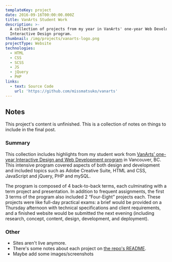 ```yaml
---
templateKey: project
date: 2016-09-16T00:00:00.000Z
title: VanArts Student Work
description: >-
  A collection of projects from my year in VanArts' one-year Web Development and
  Interactive Design program.
thumbnail: /img/projects/vanarts-logo.png
projectType: Website
technologies:
  - HTML
  - CSS
  - SCSS
  - JS
  - jQuery
  - PHP
links:
  - text: Source Code
    url: 'https://github.com/missmatsuko/vanarts'
---
```


## Notes
This project's content is unfinished. This is a collection of notes on things to include in the final post.

### Summary
This collection includes highlights from my student work from [VanArts’ one-year Interactive Design and Web Development program](https://www.vanarts.com/programs/web-development-interactive-design/) in Vancouver, BC. This intensive program covered aspects of both design and development and included topics such as Adobe Creative Suite, HTML and CSS, JavaScript and jQuery, PHP and mySQL.

The program is composed of 4 back-to-back terms, each culminating with a term project and presentation. In addition to frequent assignments, the first 3 terms of the program also included 2 “Four-Eight” projects each. These projects were like full-day practical exams: a brief would be provided on a Thursday afternoon with technical specifications and client requirements, and a finished website would be submitted the next evening (including research, concept, content, design, development, and deployment).

### Other
- Sites aren't live anymore.
- There's some notes about each project on [the repo's README](https://github.com/missmatsuko/vanarts).
- Maybe add some images/screenshots
